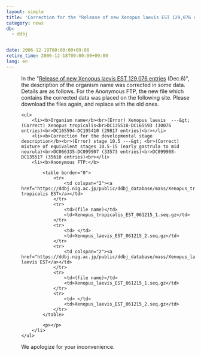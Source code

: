 ```yaml
---
layout: simple
title: 'Correction for the "Release of new Xenopus laevis EST 129,076 entries (Dec.6)"'
category: news
db:
  - ddbj


date: 2006-12-18T00:00:00+09:00
retire_time: 2006-12-18T00:00:00+09:00
lang: en
---
```


<html>
<dd> In the "<a href="#061206">Release of new Xenopus laevis EST 129,076 entries</a> (Dec.6)", the description of the organism name was corrected in some data. Details are as follows. For the Anonymous FTP, the new file which contains the corrected data was placed on the following site. Please download the files again, and replace with the old ones.<br>

    <ul>
        <li><b>Organism name</b><br>(Error) Xenopus laevis  ---&gt; (Correct) Xenopus tropicalis<br>DC135518-DC165593 (30076 entries)<br>DC165594-DC195410 (29817 entries)<br></li>
        <li><b>Correction for the developmental stage description</b><br>(Error) stage 10.5 ---&gt; <br>(Correct) mixture of equivalent stages 10.5-15 (early gastrula to mid neurula)<br>DC066335-DC099907 (33573 entries)<br>DC099908-DC135517 (35610 entries)<br></li>
        <li><b>Anonymous FTP:</b>

            <table border="0">
                <tr>
                    <td colspan="2"><a href="https://ddbj.nig.ac.jp/public/ddbj_database/mass/Xenopus_tropicalis_EST/">Xenopus tropicalis EST</a></td>
                </tr>
                <tr>
                    <td>(file name)</td>
                    <td>Xenopus_tropicalis_EST_061215_1.seq.gz</td>
                </tr>
                <tr>
                    <td> </td>
                    <td>Xenopus_laevis_EST_061215_2.seq.gz</td>
                </tr>
                <tr>
                    <td colspan="2"><a href="https://ddbj.nig.ac.jp/public/ddbj_database/mass/Xenopus_laevis_EST/">Xenopus laevis EST</a></td>
                </tr>
                <tr>
                    <td>(file name)</td>
                    <td>Xenopus_laevis_EST_061215_1.seq.gz</td>
                </tr>
                <tr>
                    <td> </td>
                    <td>Xenopus_laevis_EST_061215_2.seq.gz</td>
                </tr>
            </table>

            <p></p>
        </li>
    </ul>
<dd>We apologize for your inconvenience.</dd>
</dd>
</html>
